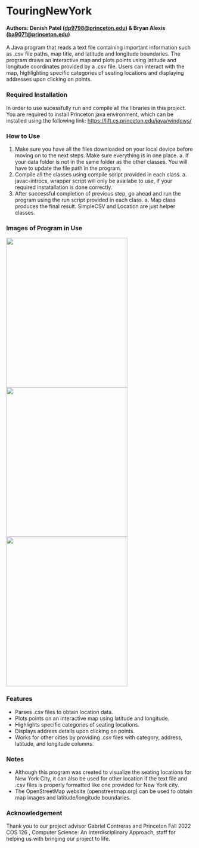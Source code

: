 # TouringNewYork
#### Authors: Denish Patel (dp9798@princeton.edu) & Bryan Alexis (ba9071@princeton.edu)

A Java program that reads a text file containing important information such as .csv file paths, map title, and latitude and longitude boundaries. The program draws an interactive map and plots points using latitude and longitude coordinates provided by a .csv file. Users can interact with the map, highlighting specific categories of seating locations and displaying addresses upon clicking on points.

### Required Installation 
In order to use sucessfully run and compile all the libraries in this project. You are required to install Princeton java environment, which can be installed using the following link: https://lift.cs.princeton.edu/java/windows/

### How to Use
1. Make sure you have all the files downloaded on your local device before moving on to the next steps. Make sure everything is in one place.
   a. If your data folder is not in the same folder as the other classes. You will have to update the file path in the program.
2. Compile all the classes using compile script provided in each class.
   a. javac-introcs, wrapper script will only be availabe to use, if your required instatallation is done correctly.
3. After successful completion of previous step, go ahead and run the program using the run script provided in each class.
   a. Map class produces the final result. SimpleCSV and Location are just helper classes. 

### Images of Program in Use
<img src="https://github.com/Denish2003/TouringNewYork/assets/141275184/16fa6897-73a5-4d08-bf99-ae51121c92e7" width="325px" height="400px">
<img src="https://github.com/Denish2003/TouringNewYork/assets/141275184/e734a044-6b4c-4d62-a0c3-edd5c9e3061f" width="325px" height="400px">
<img src="https://github.com/Denish2003/TouringNewYork/assets/141275184/21b25b4c-672d-4f87-94f3-1fa4d2aa0acd" width="325px" height="400px">

### Features
- Parses .csv files to obtain location data.
- Plots points on an interactive map using latitude and longitude.
- Highlights specific categories of seating locations.
- Displays address details upon clicking on points.
- Works for other cities by providing .csv files with category, address, latitude, and longitude columns.

### Notes
- Although this program was created to visualize the seating locations for New York City, it can also be used for other location if the text file and .csv files is properly formatted like one provided for New York city.
- The OpenStreetMap website (openstreetmap.org) can be used to obtain map images and latitude/longitude boundaries.

### Acknowledgement 
Thank you to our project advisor Gabriel Contreras and Princeton Fall 2022 COS 126 , Computer Science: An Interdisciplinary Approach, staff for helping us with bringing our project to life.
